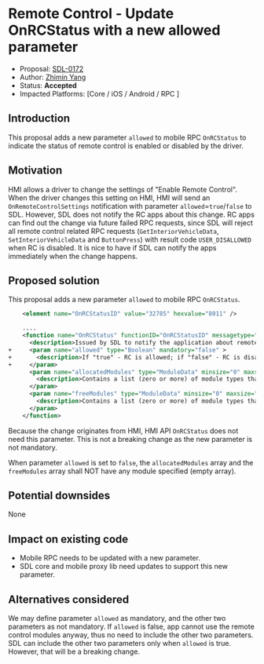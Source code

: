 # Remote Control - Update OnRCStatus with a new allowed parameter

* Proposal: [SDL-0172](0172-onRcStatus-allowed.md)
* Author: [Zhimin Yang](https://github.com/smartdevicelink/yang1070)
* Status: **Accepted**
* Impacted Platforms: [Core / iOS / Android / RPC ]

## Introduction

This proposal adds a new parameter `allowed` to mobile RPC `OnRCStatus` to indicate the status of remote control is enabled or disabled by the driver.

## Motivation

HMI allows a driver to change the settings of "Enable Remote Control". When the driver changes this setting on HMI, HMI will send an `OnRemoteControlSettings` notification with parameter `allowed`=`true`/`false` to SDL. However, SDL does not notify the RC apps about this change. RC apps can find out the change via future failed RPC requests, since SDL will reject all remote control related RPC requests (`GetInteriorVehicleData`, `SetInteriorVehicleData` and `ButtonPress`) with result code `USER_DISALLOWED` when RC is disabled. 
It is nice to have if SDL can notify the apps immediately when the change happens. 

## Proposed solution

This proposal adds a new parameter `allowed` to mobile RPC `OnRCStatus`. 

```xml
    <element name="OnRCStatusID" value="32785" hexvalue="8011" />

	....
    <function name="OnRCStatus" functionID="OnRCStatusID" messagetype="notification">
      <description>Issued by SDL to notify the application about remote control status change on SDL</description>
+     <param name="allowed" type="Boolean" mandatory="false" >
+       <description>If "true" - RC is allowed; if "false" - RC is disallowed.</description>
+     </param>
      <param name="allocatedModules" type="ModuleData" minsize="0" maxsize="100" array="true" mandatory="true">
        <description>Contains a list (zero or more) of module types that are allocated to the application.</description>
      </param>
      <param name="freeModules" type="ModuleData" minsize="0" maxsize="100" array="true" mandatory="true">
        <description>Contains a list (zero or more) of module types that are free to access for the application.</description>
      </param>
    </function>
```
	
Because the change originates from HMI, HMI API `OnRCStatus` does not need this parameter.
This is not a breaking change as the new parameter is not mandatory.

When parameter `allowed` is set to `false`, the `allocatedModules` array and the `freeModules` array shall NOT have any module specified (empty array). 

## Potential downsides

None

## Impact on existing code

- Mobile RPC needs to be updated with a new parameter.
- SDL core and mobile proxy lib need updates to support this new parameter.

## Alternatives considered


We may define parameter `allowed` as mandatory, and the other two parameters as not mandatory.
If `allowed` is false, app cannot use the remote control modules anyway, thus no need to include the other two parameters. SDL can include the other two parameters only when `allowed` is true. However, that will be a breaking change.

